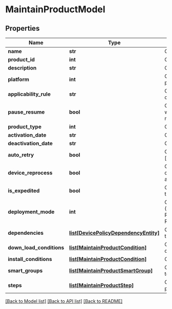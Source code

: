 # MaintainProductModel

## Properties
Name | Type | Description | Notes
------------ | ------------- | ------------- | -------------
**name** | **str** | Gets or sets name of the product. | [optional] 
**product_id** | **int** | Gets or sets iD of the product. | [optional] 
**description** | **str** | Gets or sets description of the product. | [optional] 
**platform** | **int** | Gets or sets platform ID in which product is deployed. | [optional] 
**applicability_rule** | **str** | Gets or sets assignment rules to filter out devices within a Smart Group. | [optional] 
**pause_resume** | **bool** | Gets or sets a value indicating whether whether the product is in Pause or resume state. | [optional] 
**product_type** | **int** | Gets or sets the type of Product. | [optional] 
**activation_date** | **str** | Gets or sets date of Activation. | [optional] 
**deactivation_date** | **str** | Gets or sets date of Deactivation. | [optional] 
**auto_retry** | **bool** | Gets or sets a value indicating whether [automatic retry]. | [optional] 
**device_reprocess** | **bool** | Gets or sets a value indicating whether device reprocess for this product is applicable or not. | [optional] 
**is_expedited** | **bool** | Gets or sets a value indicating whether this is an expedited product. | [optional] 
**deployment_mode** | **int** | Gets or sets deployment Mode (Possible Values are RelayServerWithDeviceServicesBackup, RelayServerOnly). | [optional] 
**dependencies** | [**list[DevicePolicyDependencyEntity]**](DevicePolicyDependencyEntity.md) | Gets or sets the list of products in which the given product is dependent on. | [optional] 
**down_load_conditions** | [**list[MaintainProductCondition]**](MaintainProductCondition.md) | Gets or sets list of conditions for download. | [optional] 
**install_conditions** | [**list[MaintainProductCondition]**](MaintainProductCondition.md) | Gets or sets list of conditions for install. | [optional] 
**smart_groups** | [**list[MaintainProductSmartGroup]**](MaintainProductSmartGroup.md) | Gets or sets details of the Smart Group to which Product belong. | [optional] 
**steps** | [**list[MaintainProductStep]**](MaintainProductStep.md) | Gets or sets steps details of the product. | [optional] 

[[Back to Model list]](../README.md#documentation-for-models) [[Back to API list]](../README.md#documentation-for-api-endpoints) [[Back to README]](../README.md)


